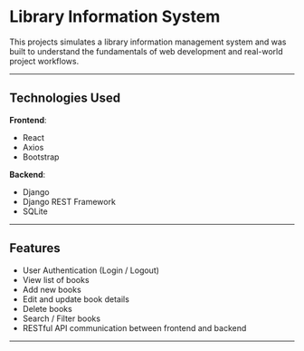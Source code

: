 # Library Information System
This projects simulates a library information management system and was built to understand the fundamentals of web development and real-world project workflows.

---

## Technologies Used

**Frontend**:  
- React  
- Axios  
- Bootstrap

**Backend**:  
- Django  
- Django REST Framework  
- SQLite

---

## Features

-  User Authentication (Login / Logout)
-  View list of books
-  Add new books
-  Edit and update book details
-  Delete books
-  Search / Filter books
-  RESTful API communication between frontend and backend

---

